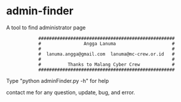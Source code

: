 # admin-finder
A tool to find administrator page


                ###################################################
                #                Angga Lanuma                     #
                #                                                 #
                #  lanuma.angga@gmail.com  lanuma@mc-crew.or.id   #
                #                                                 #
                #          Thanks to Malang Cyber Crew            #
                ###################################################
Type "python adminFinder.py -h" for help


contact me for any question, update, bug, and error.
